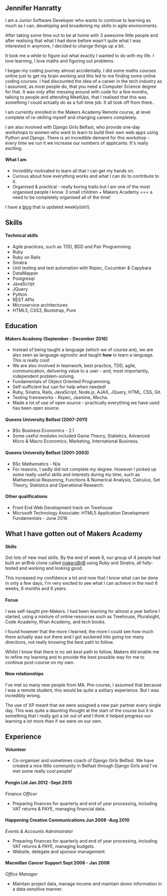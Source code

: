 ## Jennifer Hanratty

I am a Junior Software Developer who wants to continue to learning as much as I can, developing and broadening my skills in agile environments.

After taking some time out to be at home with 3 awesome little people and after realising that what I had done before wasn't quite what I was interested in anymore, I decided to change things up a bit.

It took me a while to figure out what exactly I wanted to do with my life. I love learning, I love maths and figuring out problems.

I began my coding journey almost accidentally. I did some maths courses online just to get my brain working and this led to me finding some online coding courses. I had discounted the idea of a career in the tech industry as I assumed, as most people do, that you need a Computer Science degree for that. It was only after messing around with code for a few months, talking to people and attending MeetUps, that I realised that this was something I could actually do as a full-time job. It all took off from there..

I am currently enrolled in the Makers Academy Remote course, at level complete of re-skilling myself and changing careers completely.

I am also involved with Django Girls Belfast, who provide one-day workshops to women who want to learn to build their own web apps using Python and Django. There is an incredible demand for this workshop - every time we run it we increase our numbers of applicants. It's really exciting.

#### What I am

* Incredibly motivated to learn all that I can get my hands on.
* Curious about how everything works and what I can do to contribute to it.
* Organised & practical - really boring traits but I am one of the most organised people I know. 3 small children + Makers Academy === a need to be completely organised all of the time!

I have a [blog](https://medium.com/@hanratty.jen) that is updated weekly(ish!).

## Skills

#### Technical skills

* Agile practices, such as TDD, BDD and Pair Programming.
* Ruby
* Ruby on Rails
* Sinatra
* Unit testing and test automation with Rspec, Cucumber & Capybara
* DataMapper
* Postgresql
* JavaScript
* JQuery
* Python
* REST APIs
* Microservice architectures
* HTML5, CSS3, Bootstrap, Pure

## Education

#### Makers Academy (September - December 2016)

* Instead of being taught a language (which we of course are), we are also seen as language-agnostic and taught **how** to learn a language. This is really cool!
* We are also involved in teamwork, best practice, TDD, agile, communication, delivering value to a user - and, most importantly, independent problem-solving.
* Fundamentals of Object Oriented Programming.
* Self-sufficient but can for help when needed!
* Ruby, Sinatra, Rails, JavaScript, Node.js, AJAX, JQuery, HTML, CSS, Git.
* Testing frameworks - Rspec, Jasmine, Mocha.
* Made a lot of use of open source - practically everything we have used has been open source.

#### Queens University Belfast (2007-2011)

* BSc Business Economics - 2.1
* Some useful modules included Game Theory, Statistics, Advanced Micro & Macro Economics, Marketing, International Business.

#### Queens University Belfast (2001-2003)
* BSc Mathematics - N/a
* For reasons, I sadly did not complete my degree. However I picked up some really useful skills and interests during my time, such as Mathematical Reasoning, Functions & Numerical Analysis, Calculus, Set Theory, Statistics and Operational Research.

#### Other qualifications
* Front End Web Development track on Treehouse
* Microsoft Technology Associate: HTML5 Application Development Fundamentals - June 2016


## What I have gotten out of Makers Academy

#### Skills

Got lots of new mad skills. By the end of week 6, our group of 4 people had built an airBnb clone called [makersBnB](https://github.com/hanrattyjen/makersbnb) using Ruby and Sinatra, all fully-tested and working and looking good.

This increased my confidence a lot and now that I know what can be done in only a few days, I'm very excited to see what I can achieve in the next 6 weeks, 6 months and 6 years.

#### Focus

I was self-taught pre-Makers. I had been learning for almost a year before I started, using a mixture of online resources such as Treehouse, Pluralsight, Code Academy, Khan Academy, and tech books.

I found however that the more I learned, the more I could see how much there actually was out there and I got suckered into going too many directions, not really knowing the best path to follow.

Whilst I know that there is no set *best* path to follow, Makers did enable me to refine my learning and to provide the best possible way for me to continue post-course on my own.

#### New relationships

I've met so many new people from MA. Pre-course, I assumed that because I was a remote student, this would be quite a solitary experience. But I was incredibly wrong.

The use of XP meant that we were assigned a new pair partner every single day. This was quite a daunting thought at the start of the course but it is something that I really got a lot out of and I think it helped progress our learning a lot more than if we were on our own.

## Experience

#### Volunteer
* Co-organiser and sometimes coach of Django Girls Belfast. We have created a nice little community in Belfast through Django Girls and I've met some really cool people!

#### Pengin Ltd Jan 2012 -Sept 2015
*Finance Officer*
* Preparing finances for quarterly and end of year processing, including VAT returns & PAYE, managing financial data.

#### Happening Creative Communications Jun 2008 -Aug 2010
*Events & Accounts Administrator*
*	Preparing finances for quarterly and end of year processing, including VAT returns & PAYE, managing budgets.
*	Website, delegate and sponsor management.

#### Macmillan Cancer Support Sept 2006 - Jan 2008
*Office Manager*
* Maintain project data, manage income and maintain donor information in a data sensitive manner.
